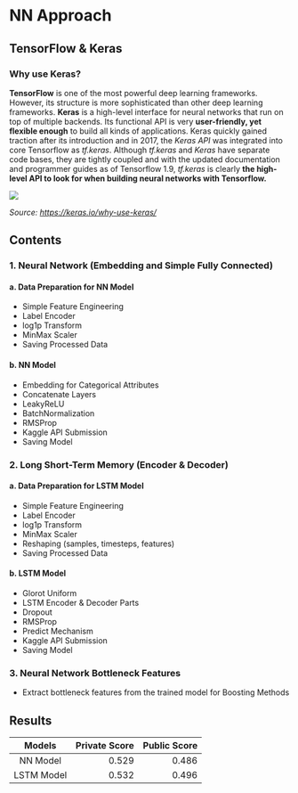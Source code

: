 # NN Approach

## TensorFlow & Keras

### Why use Keras?

**TensorFlow** is one of the most powerful deep learning frameworks. However, its structure is more sophisticated than other deep learning frameworks. **Keras** is a high-level interface for neural networks that run on top of multiple backends. Its functional API is very **user-friendly, yet flexible enough** to build all kinds of applications. Keras quickly gained traction after its introduction and in 2017, the *Keras API* was integrated into core Tensorflow as *tf.keras*. Although *tf.keras* and *Keras* have separate code bases, they are tightly coupled and with the updated documentation and programmer guides as of Tensorflow 1.9, *tf.keras* is clearly **the high-level API to look for when building neural networks with Tensorflow.**

![](appendix/keras.png)

*Source: https://keras.io/why-use-keras/*

## Contents
### 1. Neural Network (Embedding and Simple Fully Connected)
#### a. Data Preparation for NN Model
- Simple Feature Engineering
- Label Encoder
- log1p Transform
- MinMax Scaler
- Saving Processed Data

#### b. NN Model
- Embedding for Categorical Attributes
- Concatenate Layers
- LeakyReLU
- BatchNormalization
- RMSProp
- Kaggle API Submission
- Saving Model

### 2. Long Short-Term Memory (Encoder & Decoder)
#### a. Data Preparation for LSTM Model
- Simple Feature Engineering
- Label Encoder
- log1p Transform
- MinMax Scaler
- Reshaping (samples, timesteps, features)
- Saving Processed Data

#### b. LSTM Model
- Glorot Uniform
- LSTM Encoder & Decoder Parts
- Dropout
- RMSProp
- Predict Mechanism 
- Kaggle API Submission
- Saving Model

### 3. Neural Network Bottleneck Features
- Extract bottleneck features from the trained model for Boosting Methods

## Results

|     Models     | Private Score |  Public Score |
|:--------------:| -------------:| -------------:|
|    NN Model    |     0.529     |     0.486     |
|   LSTM Model   |     0.532     |     0.496     |
  